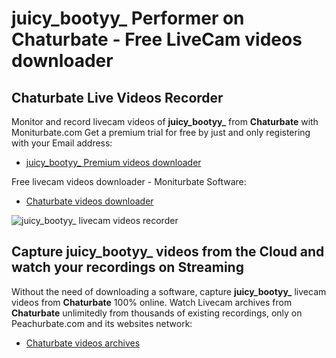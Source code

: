 # juicy_bootyy_ Performer on Chaturbate - Free LiveCam videos downloader

## Chaturbate Live Videos Recorder

Monitor and record livecam videos of **juicy_bootyy_** from **Chaturbate** with Moniturbate.com
Get a premium trial for free by just and only registering with your Email address:
* [juicy_bootyy_ Premium videos downloader](https://moniturbate.com/request-demo-licence-key.html)

Free livecam videos downloader - Moniturbate Software:
* [Chaturbate videos downloader](https://moniturbate.com/moniturbate-download-software.html)

![juicy_bootyy_ livecam videos recorder](https://peachurnet.com/templates/moniturbate-software.png)


## Capture juicy_bootyy_ videos from the Cloud and watch your recordings on Streaming

Without the need of downloading a software, capture **juicy_bootyy_** livecam videos from **Chaturbate** 100% online.
Watch Livecam archives from **Chaturbate** unlimitedly from thousands of existing recordings, only on Peachurbate.com and its websites network:
* [Chaturbate videos archives](https://peachurnet.com/)